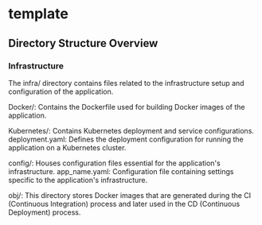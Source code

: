 # template

## Directory Structure Overview

### Infrastructure
The infra/ directory contains files related to the infrastructure setup and configuration of the application.

Docker/: Contains the Dockerfile used for building Docker images of the application.

Kubernetes/: Contains Kubernetes deployment and service configurations.
deployment.yaml: Defines the deployment configuration for running the application on a Kubernetes cluster.

config/: Houses configuration files essential for the application's infrastructure. app_name.yaml: Configuration file containing settings specific to the application's infrastructure.

obj/: This directory stores Docker images that are generated during the CI (Continuous Integration) process and later used in the CD (Continuous Deployment) process.
